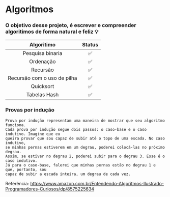 # Algoritmos

### O objetivo desse projeto, é escrever e compreender algoritimos de forma natural e feliz :bulb:


| Algoritimo | Status 
| :---: | :---: | 
| Pesquisa binaria | :white_check_mark: |
| Ordenação | :white_check_mark: |
| Recursão | :white_check_mark: |
| Recursão com o uso de pilha | :white_check_mark: |
| Quicksort | :white_check_mark: |
| Tabelas Hash | :white_check_mark: |


### Provas por indução
```
Prova por indução representam uma maneira de mostrar que seu algoritmo funciona. 
Cada prova por indução segue dois passos: o caso-base e o caso indutivo. Imagine que eu 
queira provar que sou capaz de subir até o topo de uma escada. No caso indutivo, 
se minhas pernas estiverem em um degrau, poderei colocá-las no próximo degrau.
Assim, se estiver no degrau 2, poderei subir para o degrau 3. Esse é o caso indutivo.
Já para o caso-base, falerei que minhas pernas estão no degrau 1 e que, portanto, sou 
capaz de subir a escada inteira, um degrau de cada vez.
```

Referência: https://www.amazon.com.br/Entendendo-Algoritmos-Ilustrado-Programadores-Curiosos/dp/8575225634

